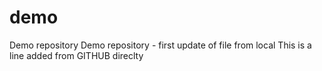 # demo
Demo repository
Demo repository - first update of file from local
This is a line added from GITHUB direclty
